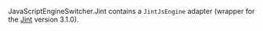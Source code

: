 JavaScriptEngineSwitcher.Jint contains a `JintJsEngine` adapter (wrapper for the [Jint](http://github.com/sebastienros/jint) version 3.1.0).